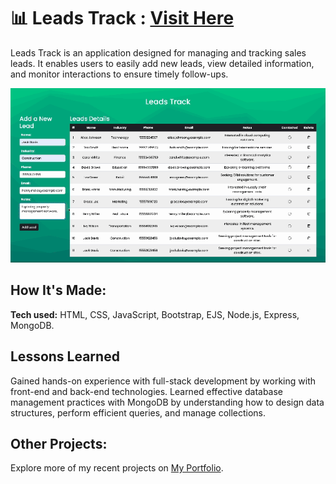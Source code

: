 # 📊 Leads Track : [Visit Here](https://leads-track.onrender.com/)

Leads Track is an application designed for managing and tracking sales leads. It enables users to easily add new leads, view detailed information, and monitor interactions to ensure timely follow-ups.

![Leads Track Preview](/public/assets/img/preview.gif)

## How It's Made:

**Tech used:** 
HTML, CSS, JavaScript, Bootstrap, EJS, Node.js, Express, MongoDB.

## Lessons Learned
Gained hands-on experience with full-stack development by working with front-end and back-end technologies. Learned effective database management practices with MongoDB by understanding how to design data structures, perform efficient queries, and manage collections.

## Other Projects:
Explore more of my recent projects on [My Portfolio](https://faliloukhouma.com).
